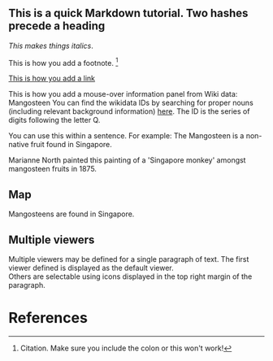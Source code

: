 <param ve-config 
       title="Essay Title"
       author="Author"
       banner="https://iiif.wellcomecollection.org/image/V0044770/full/1338%2C/0/default.jpg"
       layout="vertical">
       
## This is a quick Markdown tutorial. Two hashes precede a heading
*This makes things italics*. 

This is how you add a footnote. [^1]
<param ve-image title="Roasted Coffee Beans" url="https://upload.wikimedia.org/wikipedia/commons/c/c5/Roasted_coffee_beans.jpg">

[This is how you add a link](https://www.juncture-digital.org/KatherineMEnright/speciesstories/)
<param ve-image 
       manifest="https://iiif.wellcomecollection.org/image/V0044770/full/1338%2C/0/default.jpg"
       label="Mangosteen Photograph" 
       description="A mangosteen plant (Garcinia mangostana): fruiting branch and halved fruit. Photograph. Wellcome Collection.">

This is how you add a mouse-over information panel from Wiki data: <span eid="Q170662">Mangosteen</span>
You can find the wikidata IDs by searching for proper nouns (including relevant background information) [here](https://www.wikidata.org/wiki/Wikidata:Main_Page). The ID is the series of digits following the letter Q.
       
You can use this within a sentence. For example: The <span eid="Q170662">Mangosteen</span> is a non-native fruit found in Singapore.
<param ve-image 
       manifest="https://iiif.wellcomecollection.org/image/V0044770/full/1338%2C/0/default.jpg"
       label="Mangosteen Photograph" 
       description="A mangosteen plant (Garcinia mangostana): fruiting branch and halved fruit. Photograph. Wellcome Collection.">
       
Marianne North painted this painting of a 'Singapore monkey' amongst mangosteen fruits in 1875.
<param ve-image
       title="Image comparison of the canopy of a dragon tree (_Dracaena draco_) with a classical Greek depiction of the dragon Ladon."
       url="https://free.iiifhosting.com/iiif/7e103f8b67bc1ce1be0a738a6a34265de93fe18ad5978f48c076da1da1fbf636/info.json"
       curtain="true"
       fit="contain"
       ref="1">
       
## Map

Mangosteens are found in Singapore.
<param ve-map center="Q334" zoom="11" prefer-geojson>

## Multiple viewers

Multiple viewers may be defined for a single paragraph of text.  The first viewer defined is displayed as the default viewer.  
Others are selectable using icons displayed in the top right margin of the paragraph.
<param ve-image 
       url="https://iiif.wellcomecollection.org/image/V0044770/full/1338%2C/0/default.jpg"
       label="Mangosteen Photograph" 
       description="A mangosteen plant (Garcinia mangostana): fruiting branch and halved fruit. Photograph. Wellcome Collection."
       license="public domain">
<param ve-image 
       url="https://d3d00swyhr67nd.cloudfront.net/w1200h1200/collection/LSW/RBGM/LSW_RBGM_MN_CD6_577-001.jpg"
       label="Flowers and Fruit of the Mangosteen, and a Singapore Monkey" 
       description="Held by Kew Gardens."
       license="CC BY-NC">
<param ve-map center="Q334" zoom="11" prefer-geojson>

# References

[^1]: Citation. Make sure you include the colon or this won't work!
